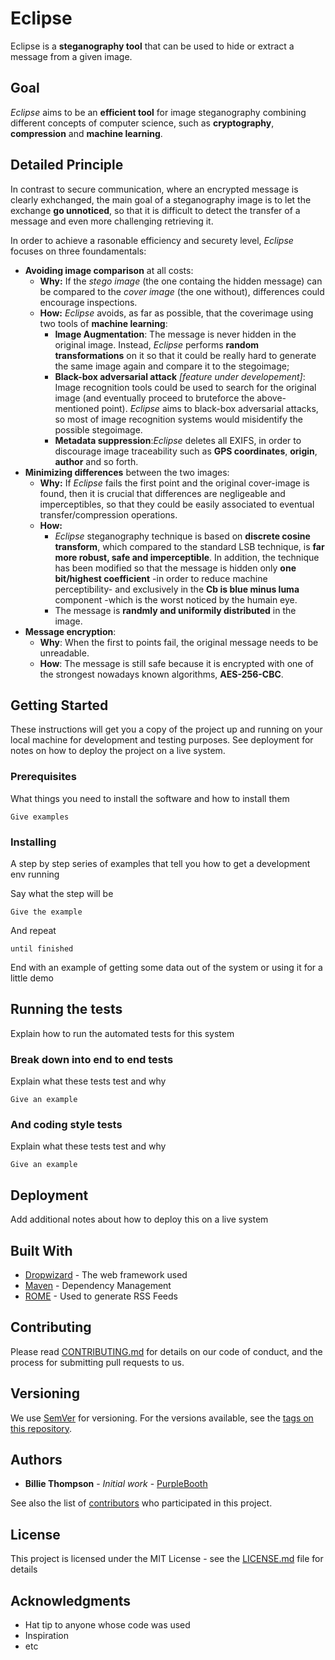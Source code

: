 

# Eclipse

Eclipse is a **steganography tool** that can be used to hide or extract a message from a given image.

## Goal
*Eclipse* aims to be an **efficient tool** for image steganography combining different concepts of computer science, such as **cryptography**, **compression** and **machine learning**.

## Detailed Principle
In contrast to secure communication, where an encrypted message is clearly exhchanged, the main goal of a steganography image is to let the exchange **go unnoticed**, so that it is difficult to detect the transfer of a message and even more challenging retrieving it.

In order to achieve a rasonable efficiency and securety level, *Eclipse* focuses on three foundamentals:
- **Avoiding image comparison** at  all costs: 
	- **Why:** If the *stego image* (the one containg the hidden message) can be compared to the *cover image* (the one without), differences could encourage inspections.
	- **How:**  *Eclipse* avoids, as far as possible, that the coverimage using two tools of **machine learning**:
		- **Image Augmentation**: The message is never hidden in the original image. Instead, *Eclipse* performs **random transformations** on it so that it could be really hard to generate the same image again and compare it to the stegoimage;
		- **Black-box adversarial attack** *[feature under developement]*: Image recognition tools could be used to search for the original image (and eventually proceed to bruteforce the above-mentioned point). *Eclipse* aims to black-box adversarial attacks, so most of image recognition systems would misidentify the possible stegoimage.
		- **Metadata suppression**:*Eclipse* deletes all EXIFS, in order to discourage image traceability such as **GPS coordinates**, **origin**, **author** and so forth.
- **Minimizing differences** between the two images: 
	- **Why:**  If *Eclipse* fails the first point and the original cover-image is found,  then it is crucial that differences are negligeable and imperceptibles, so that they could be easily associated to eventual transfer/compression operations.
	- **How:**  
		- *Eclipse* steganography technique is based on **discrete cosine transform**, which compared to the standard LSB technique, is **far more robust, safe and imperceptible**. In addition, the technique has been modified so that the message is hidden only **one bit/highest coefficient** -in order to reduce machine perceptibility- and exclusively in the **Cb is blue minus luma** component -which is the worst noticed by the humain eye.
		- The message is **randmly and uniformily distributed** in the image.
- **Message encryption**:
	- **Why**: When the first to points fail, the original message needs to be unreadable.
	- **How**: The message is still safe because it is encrypted with one of the strongest nowadays known algorithms, **AES-256-CBC**.

## Getting Started

These instructions will get you a copy of the project up and running on your local machine for development and testing purposes. See deployment for notes on how to deploy the project on a live system.

### Prerequisites

What things you need to install the software and how to install them

```
Give examples
```

### Installing

A step by step series of examples that tell you how to get a development env running

Say what the step will be

```
Give the example
```

And repeat

```
until finished
```

End with an example of getting some data out of the system or using it for a little demo

## Running the tests

Explain how to run the automated tests for this system

### Break down into end to end tests

Explain what these tests test and why

```
Give an example
```

### And coding style tests

Explain what these tests test and why

```
Give an example
```

## Deployment

Add additional notes about how to deploy this on a live system

## Built With

* [Dropwizard](http://www.dropwizard.io/1.0.2/docs/) - The web framework used
* [Maven](https://maven.apache.org/) - Dependency Management
* [ROME](https://rometools.github.io/rome/) - Used to generate RSS Feeds

## Contributing

Please read [CONTRIBUTING.md](https://gist.github.com/PurpleBooth/b24679402957c63ec426) for details on our code of conduct, and the process for submitting pull requests to us.

## Versioning

We use [SemVer](http://semver.org/) for versioning. For the versions available, see the [tags on this repository](https://github.com/your/project/tags). 

## Authors

* **Billie Thompson** - *Initial work* - [PurpleBooth](https://github.com/PurpleBooth)

See also the list of [contributors](https://github.com/your/project/contributors) who participated in this project.

## License

This project is licensed under the MIT License - see the [LICENSE.md](LICENSE.md) file for details

## Acknowledgments

* Hat tip to anyone whose code was used
* Inspiration
* etc

